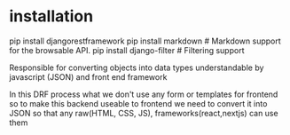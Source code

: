 # installation

pip install djangorestframework
pip install markdown # Markdown support for the browsable API.
pip install django-filter # Filtering support

<!-- serializer -->

Responsible for converting objects into data types understandable by javascript (JSON) and front end framework

<!-- why -->

In this DRF process what we don't use any form or templates for frontend so to make this backend useable to frontend we need to convert it into JSON so that any raw(HTML, CSS, JS), frameworks(react,nextjs) can use them
